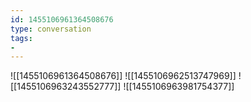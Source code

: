 ```yaml
---
id: 1455106961364508676
type: conversation
tags:
- 
---
```

![[1455106961364508676]]
![[1455106962513747969]]
![[1455106963243552777]]
![[1455106963981754377]]

